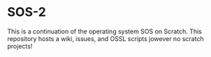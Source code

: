 # SOS-2
This is a continuation of the operating system SOS on Scratch. This repository hosts a wiki, issues, and OSSL scripts jowever no scratch projects!
